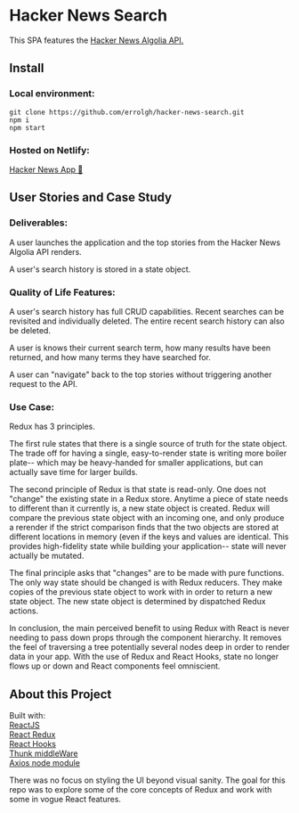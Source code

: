 # Hacker News Search
This SPA features the [Hacker News Algolia API.](https://hn.algolia.com/api/)

## Install
### Local environment:
```
git clone https://github.com/errolgh/hacker-news-search.git
npm i
npm start
```

### Hosted on Netlify:
[Hacker News App :rocket:](https://cranky-stonebraker-12c9f2.netlify.app/) 

## User Stories and Case Study
### Deliverables:
A user launches the application and the top stories from the Hacker News Algolia API renders.

A user's search history is stored in a state object.

### Quality of Life Features:
A user's search history has full CRUD capabilities. Recent searches can be revisited and individually deleted. The entire recent search history can also be deleted.

A user is knows their current search term, how many results have been returned, and how many terms they have searched for.

A user can "navigate" back to the top stories without triggering another request to the API.

### Use Case:
Redux has 3 principles.

The first rule states that there is a single source of truth for the state object. The trade off for having a single, easy-to-render state is writing more boiler plate-- which may be heavy-handed for smaller applications, but can actually save time for larger builds.

The second principle of Redux is that state is read-only. One does not "change" the existing state in a Redux store. Anytime a piece of state needs to different than it currently is, a new state object is created. Redux will compare the previous state object with an incoming one, and only produce a rerender if the strict comparison finds that the two objects are stored at different locations in memory (even if the keys and values are identical. This provides high-fidelity state while building your application-- state will never actually be mutated.

The final principle asks that "changes" are to be made with pure functions. The only way state should be changed is with Redux reducers. They make copies of the previous state object to work with in order to return a new state object. The new state object is determined by dispatched Redux actions.

In conclusion, the main perceived benefit to using Redux with React is never needing to pass down props through the component hierarchy. It removes the feel of traversing a tree potentially several nodes deep in order to render data in your app. With the use of Redux and React Hooks, state no longer flows up or down and React components feel omniscient.

## About this Project

Built with:\
[ReactJS](https://reactjs.org/)\
[React Redux](https://redux.js.org/)\
[React Hooks](https://reactjs.org/docs/hooks-intro.html/)\
[Thunk middleWare](https://github.com/reduxjs/redux-thunk/)\
[Axios node module](https://www.npmjs.com/package/axios/)

There was no focus on styling the UI beyond visual sanity. The goal for this repo was to explore some of the core concepts of Redux and work with some in vogue React features.
